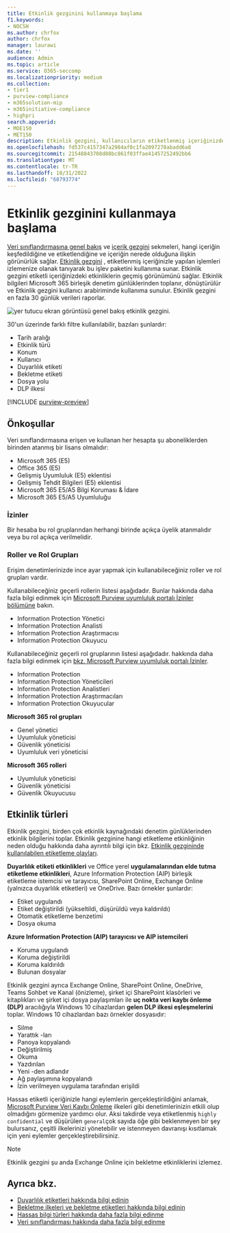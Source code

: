 ```yaml
---
title: Etkinlik gezginini kullanmaya başlama
f1.keywords:
- NOCSH
ms.author: chrfox
author: chrfox
manager: laurawi
ms.date: ''
audience: Admin
ms.topic: article
ms.service: O365-seccomp
ms.localizationpriority: medium
ms.collection:
- tier1
- purview-compliance
- m365solution-mip
- m365initiative-compliance
- highpri
search.appverid:
- MOE150
- MET150
description: Etkinlik gezgini, kullanıcıların etiketlenmiş içeriğinizde yaptıkları eylemleri görmenizi ve filtrelemenizi sağlar.
ms.openlocfilehash: fd537c4157347a2984af0c1fa2097278abadd6a8
ms.sourcegitcommit: 21548843708d80bc861f03ffae41457252492bb6
ms.translationtype: MT
ms.contentlocale: tr-TR
ms.lasthandoff: 10/31/2022
ms.locfileid: "68793774"
---
```

# <a name="get-started-with-activity-explorer"></a>Etkinlik gezginini kullanmaya başlama

[Veri sınıflandırmasına genel bakış](data-classification-overview.md) ve [içerik gezgini](data-classification-content-explorer.md) sekmeleri, hangi içeriğin keşfedildiğine ve etiketlendiğine ve içeriğin nerede olduğuna ilişkin görünürlük sağlar. [Etkinlik gezgini](https://compliance.microsoft.com/dataclassification?viewid=activitiesexplorer) , etiketlenmiş içeriğinizle yapılan işlemleri izlemenize olanak tanıyarak bu işlev paketini kullanıma sunar. Etkinlik gezgini etiketli içeriğinizdeki etkinliklerin geçmiş görünümünü sağlar. Etkinlik bilgileri Microsoft 365 birleşik denetim günlüklerinden toplanır, dönüştürülür ve Etkinlik gezgini kullanıcı arabiriminde kullanıma sunulur. Etkinlik gezgini en fazla 30 günlük verileri raporlar.

![yer tutucu ekran görüntüsü genel bakış etkinlik gezgini.](../media/data-classification-activity-explorer-1.png)

30'un üzerinde farklı filtre kullanılabilir, bazıları şunlardır:

- Tarih aralığı
- Etkinlik türü
- Konum
- Kullanıcı
- Duyarlılık etiketi
- Bekletme etiketi
- Dosya yolu
- DLP ilkesi



[!INCLUDE [purview-preview](../includes/purview-preview.md)]

## <a name="prerequisites"></a>Önkoşullar

Veri sınıflandırmasına erişen ve kullanan her hesapta şu aboneliklerden birinden atanmış bir lisans olmalıdır:

- Microsoft 365 (E5)
- Office 365 (E5)
- Gelişmiş Uyumluluk (E5) eklentisi
- Gelişmiş Tehdit Bilgileri (E5) eklentisi
- Microsoft 365 E5/A5 Bilgi Koruması & İdare
- Microsoft 365 E5/A5 Uyumluluğu

### <a name="permissions"></a>İzinler

Bir hesaba bu rol gruplarından herhangi birinde açıkça üyelik atanmalıdır veya bu rol açıkça verilmelidir.

### <a name="roles-and-role-groups"></a>Roller ve Rol Grupları

Erişim denetimlerinizde ince ayar yapmak için kullanabileceğiniz roller ve rol grupları vardır.

Kullanabileceğiniz geçerli rollerin listesi aşağıdadır. Bunlar hakkında daha fazla bilgi edinmek için [Microsoft Purview uyumluluk portalı İzinler bölümüne](microsoft-365-compliance-center-permissions.md) bakın.

- Information Protection Yönetici
- Information Protection Analisti
- Information Protection Araştırmacısı
- Information Protection Okuyucu

Kullanabileceğiniz geçerli rol gruplarının listesi aşağıdadır. hakkında daha fazla bilgi edinmek için [bkz. Microsoft Purview uyumluluk portalı İzinler](microsoft-365-compliance-center-permissions.md).

- Information Protection
- Information Protection Yöneticileri
- Information Protection Analistleri
- Information Protection Araştırmacıları
- Information Protection Okuyucular

<!--
> [!IMPORTANT]
> Access to Activity explorer via the Security reader or Device Management role groups or other has been removed-->

**Microsoft 365 rol grupları**

- Genel yönetici
- Uyumluluk yöneticisi
- Güvenlik yöneticisi
- Uyumluluk veri yöneticisi

**Microsoft 365 rolleri**

- Uyumluluk yöneticisi
- Güvenlik yöneticisi
- Güvenlik Okuyucusu

## <a name="activity-types"></a>Etkinlik türleri

Etkinlik gezgini, birden çok etkinlik kaynağındaki denetim günlüklerinden etkinlik bilgilerini toplar. Etkinlik gezginine hangi etiketleme etkinliğinin neden olduğu hakkında daha ayrıntılı bilgi için bkz. [Etkinlik gezgininde kullanılabilen etiketleme olayları](data-classification-activity-explorer-available-events.md).

**Duyarlılık etiketi etkinlikleri** ve Office yerel **uygulamalarından elde tutma etiketleme etkinlikleri**, Azure Information Protection (AIP) birleşik etiketleme istemcisi ve tarayıcısı, SharePoint Online, Exchange Online (yalnızca duyarlılık etiketleri) ve OneDrive. Bazı örnekler şunlardır:

- Etiket uygulandı
- Etiket değiştirildi (yükseltildi, düşürüldü veya kaldırıldı)
- Otomatik etiketleme benzetimi
- Dosya okuma

**Azure Information Protection (AIP) tarayıcısı ve AIP istemcileri**

- Koruma uygulandı
- Koruma değiştirildi
- Koruma kaldırıldı
- Bulunan dosyalar

Etkinlik gezgini ayrıca Exchange Online, SharePoint Online, OneDrive, Teams Sohbet ve Kanal (önizleme), şirket içi SharePoint klasörleri ve kitaplıkları ve şirket içi dosya paylaşımları ile **uç nokta veri kaybı önleme (DLP)** aracılığıyla Windows 10 cihazlardan **gelen DLP ilkesi eşleşmelerini** toplar. Windows 10 cihazlardan bazı örnekler dosyasıdır:

- Silme
- Yarattık -ları
- Panoya kopyalandı
- Değiştirilmiş
- Okuma
- Yazdırılan
- Yeni -den adlandır
- Ağ paylaşımına kopyalandı
- İzin verilmeyen uygulama tarafından erişildi 

Hassas etiketli içeriğinizle hangi eylemlerin gerçekleştirildiğini anlamak, [Microsoft Purview Veri Kaybı Önleme](dlp-learn-about-dlp.md) ilkeleri gibi denetimlerinizin etkili olup olmadığını görmenize yardımcı olur. Aksi takdirde veya etiketlenmiş `highly confidential` ve düşürülen `general`çok sayıda öğe gibi beklenmeyen bir şey bulursanız, çeşitli ilkelerinizi yönetebilir ve istenmeyen davranışı kısıtlamak için yeni eylemler gerçekleştirebilirsiniz.

> [!NOTE]
> Etkinlik gezgini şu anda Exchange Online için bekletme etkinliklerini izlemez.

## <a name="see-also"></a>Ayrıca bkz.

- [Duyarlılık etiketleri hakkında bilgi edinin](sensitivity-labels.md)
- [Bekletme ilkeleri ve bekletme etiketleri hakkında bilgi edinin](retention.md)
- [Hassas bilgi türleri hakkında daha fazla bilgi edinme](sensitive-information-type-learn-about.md)
- [Veri sınıflandırması hakkında daha fazla bilgi edinme](data-classification-overview.md)
